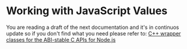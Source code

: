 # Working with JavaScript Values

You are reading a draft of the next documentation and it's in continuos update so
if you don't find what you need please refer to:
[C++ wrapper classes for the ABI-stable C APIs for Node.js](https://nodejs.github.io/node-addon-api/)